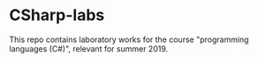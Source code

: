# CSharp-labs
This repo contains laboratory works for the course "programming languages (C#)", relevant for summer 2019.
